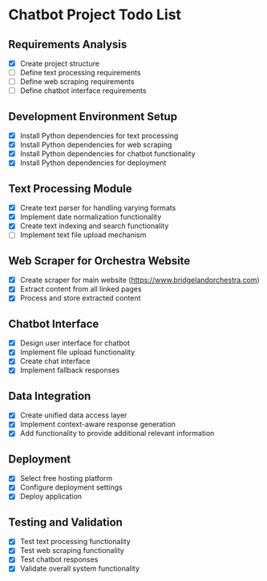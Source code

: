 # Chatbot Project Todo List

## Requirements Analysis
- [x] Create project structure
- [ ] Define text processing requirements
- [ ] Define web scraping requirements
- [ ] Define chatbot interface requirements

## Development Environment Setup
- [x] Install Python dependencies for text processing
- [x] Install Python dependencies for web scraping
- [x] Install Python dependencies for chatbot functionality
- [x] Install Python dependencies for deployment

## Text Processing Module
- [x] Create text parser for handling varying formats
- [x] Implement date normalization functionality
- [x] Create text indexing and search functionality
- [ ] Implement text file upload mechanism

## Web Scraper for Orchestra Website
- [x] Create scraper for main website (https://www.bridgelandorchestra.com)
- [x] Extract content from all linked pages
- [x] Process and store extracted content

## Chatbot Interface
- [x] Design user interface for chatbot
- [x] Implement file upload functionality
- [x] Create chat interface
- [x] Implement fallback responses

## Data Integration
- [x] Create unified data access layer
- [x] Implement context-aware response generation
- [x] Add functionality to provide additional relevant information

## Deployment
- [x] Select free hosting platform
- [x] Configure deployment settings
- [x] Deploy application

## Testing and Validation
- [x] Test text processing functionality
- [x] Test web scraping functionality
- [x] Test chatbot responses
- [x] Validate overall system functionality
